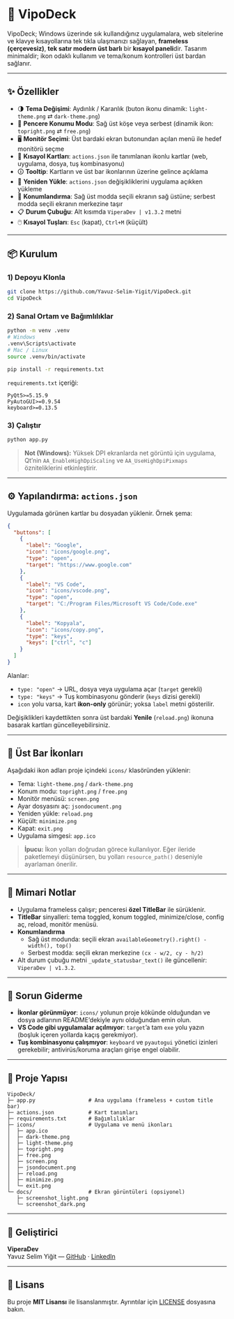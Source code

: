 # 🐍 VipoDeck

VipoDeck; Windows üzerinde sık kullandığınız uygulamalara, web sitelerine ve klavye kısayollarına tek tıkla ulaşmanızı sağlayan, **frameless (çerçevesiz)**, **tek satır modern üst barlı** bir **kısayol paneli**dir. Tasarım minimaldir; ikon odaklı kullanım ve tema/konum kontrolleri üst bardan sağlanır.

---

## ✨ Özellikler

- 🌗 **Tema Değişimi**: Aydınlık / Karanlık (buton ikonu dinamik: `light-theme.png` ⇄ `dark-theme.png`)
- 📍 **Pencere Konumu Modu**: Sağ üst köşe veya serbest (dinamik ikon: `topright.png` ⇄ `free.png`)
- 🖥️ **Monitör Seçimi**: Üst bardaki ekran butonundan açılan menü ile hedef monitörü seçme
- 🧩 **Kısayol Kartları**: `actions.json` ile tanımlanan ikonlu kartlar (web, uygulama, dosya, tuş kombinasyonu)
- 🛈 **Tooltip**: Kartların ve üst bar ikonlarının üzerine gelince açıklama
- 🔁 **Yeniden Yükle**: `actions.json` değişikliklerini uygulama açıkken yükleme
- 🧭 **Konumlandırma**: Sağ üst modda seçili ekranın sağ üstüne; serbest modda seçili ekranın merkezine taşır
- 📋 **Durum Çubuğu**: Alt kısımda `ViperaDev | v1.3.2` metni
- 🖱️ **Kısayol Tuşları**: `Esc` (kapat), `Ctrl+M` (küçült)

---

## 📦 Kurulum

### 1) Depoyu Klonla

```bash
git clone https://github.com/Yavuz-Selim-Yigit/VipoDeck.git
cd VipoDeck
```

### 2) Sanal Ortam ve Bağımlılıklar

```bash
python -m venv .venv
# Windows
.venv\Scripts\activate
# Mac / Linux
source .venv/bin/activate

pip install -r requirements.txt
```

`requirements.txt` içeriği:

```text
PyQt5>=5.15.9
PyAutoGUI>=0.9.54
keyboard>=0.13.5
```

### 3) Çalıştır

```bash
python app.py
```

> **Not (Windows):** Yüksek DPI ekranlarda net görüntü için uygulama, Qt’nin `AA_EnableHighDpiScaling` ve `AA_UseHighDpiPixmaps` özniteliklerini etkinleştirir.

---

## ⚙️ Yapılandırma: `actions.json`

Uygulamada görünen kartlar bu dosyadan yüklenir. Örnek şema:

```json
{
  "buttons": [
    {
      "label": "Google",
      "icon": "icons/google.png",
      "type": "open",
      "target": "https://www.google.com"
    },
    {
      "label": "VS Code",
      "icon": "icons/vscode.png",
      "type": "open",
      "target": "C:/Program Files/Microsoft VS Code/Code.exe"
    },
    {
      "label": "Kopyala",
      "icon": "icons/copy.png",
      "type": "keys",
      "keys": ["ctrl", "c"]
    }
  ]
}
```

Alanlar:

- `type: "open"` → URL, dosya veya uygulama açar (`target` gerekli)
- `type: "keys"` → Tuş kombinasyonu gönderir (`keys` dizisi gerekli)
- `icon` yolu varsa, kart **ikon-only** görünür; yoksa `label` metni gösterilir.

Değişiklikleri kaydettikten sonra üst bardaki **Yenile** (`reload.png`) ikonuna basarak kartları güncelleyebilirsiniz.

---

## 🧭 Üst Bar İkonları

Aşağıdaki ikon adları proje içindeki `icons/` klasöründen yüklenir:

- Tema: `light-theme.png` / `dark-theme.png`
- Konum modu: `topright.png` / `free.png`
- Monitör menüsü: `screen.png`
- Ayar dosyasını aç: `jsondocument.png`
- Yeniden yükle: `reload.png`
- Küçült: `minimize.png`
- Kapat: `exit.png`
- Uygulama simgesi: `app.ico`

> **İpucu:** İkon yolları doğrudan görece kullanılıyor. Eğer ileride paketlemeyi düşünürsen, bu yolları `resource_path()` deseniyle ayarlaman önerilir.

---

## 🧱 Mimari Notlar

- Uygulama frameless çalışır; penceresi **özel TitleBar** ile sürüklenir.
- **TitleBar** sinyalleri: tema toggled, konum toggled, minimize/close, config aç, reload, monitör menüsü.
- **Konumlandırma**
  - Sağ üst modunda: seçili ekran `availableGeometry().right() - width(), top()`
  - Serbest modda: seçili ekran merkezine `(cx - w/2, cy - h/2)`
- Alt durum çubuğu metni `_update_statusbar_text()` ile güncellenir: `ViperaDev | v1.3.2`.

---

## 🧪 Sorun Giderme

- **İkonlar görünmüyor**: `icons/` yolunun proje kökünde olduğundan ve dosya adlarının README’dekiyle aynı olduğundan emin olun.
- **VS Code gibi uygulamalar açılmıyor**: `target`’a tam `exe` yolu yazın (boşluk içeren yollarda kaçış gerekmiyor).
- **Tuş kombinasyonu çalışmıyor**: `keyboard` ve `pyautogui` yönetici izinleri gerekebilir; antivirüs/koruma araçları girişe engel olabilir.

---

## 📂 Proje Yapısı

```
VipoDeck/
├─ app.py                 # Ana uygulama (frameless + custom title bar)
├─ actions.json           # Kart tanımları
├─ requirements.txt       # Bağımlılıklar
├─ icons/                 # Uygulama ve menü ikonları
│  ├─ app.ico
│  ├─ dark-theme.png
│  ├─ light-theme.png
│  ├─ topright.png
│  ├─ free.png
│  ├─ screen.png
│  ├─ jsondocument.png
│  ├─ reload.png
│  ├─ minimize.png
│  └─ exit.png
└─ docs/                  # Ekran görüntüleri (opsiyonel)
   ├─ screenshot_light.png
   └─ screenshot_dark.png
```

---

## 👤 Geliştirici

**ViperaDev**\
Yavuz Selim Yiğit — [GitHub](https://github.com/kullaniciadi) · [LinkedIn](https://www.linkedin.com/in/yavuz-selim-yigit/)

---

## 📜 Lisans

Bu proje **MIT Lisansı** ile lisanslanmıştır. Ayrıntılar için [LICENSE](LICENSE) dosyasına bakın.
